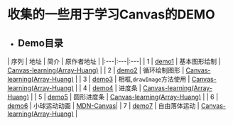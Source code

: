 # 收集的一些用于学习Canvas的DEMO 

* ## Demo目录

| 序列 | 地址 | 简介 | 原作者地址 |
|:---|:---|:---|
| 1 | [demo1](http://ccicc.top/canvas-demo/demo1.html) | 基本图形绘制 | [Canvas-learning(Array-Huang)](https://github.com/Array-Huang/canvas-learning) |
| 2 | [demo2](http://ccicc.top/canvas-demo/demo2.html) | 循环绘制图形 | [Canvas-learning(Array-Huang)](https://github.com/Array-Huang/canvas-learning) |
| 3 | [demo3](http://ccicc.top/canvas-demo/demo3.html) | 相框,`drawImage`方法使用 | [Canvas-learning(Array-Huang)](https://github.com/Array-Huang/canvas-learning) |
| 4 | [demo4](http://ccicc.top/canvas-demo/demo4.html) | 进度条 | [Canvas-learning(Array-Huang)](https://github.com/Array-Huang/canvas-learning) |
| 5 | [demo5](http://ccicc.top/canvas-demo/demo5.html) | 圆形进度条 | [Canvas-learning(Array-Huang)](https://github.com/Array-Huang/canvas-learning) |
| 6 | [demo6](http://ccicc.top/canvas-demo/demo6.html) | 小球运动动画 | [MDN-Canvas](https://developer.mozilla.org/zh-CN/docs/Web/API/Canvas_API/Tutorial/Advanced_animations)|
| 7 | [demo7](http://ccicc.top/canvas-demo/demo7.html) | 自由落体运动 | [Canvas-learning(Array-Huang)](https://github.com/Array-Huang/canvas-learning) |